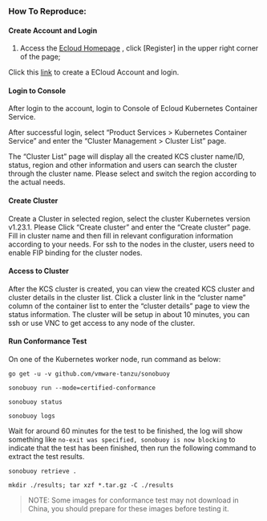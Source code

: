 ### How To Reproduce:

#### Create Account and Login

1. Access the [Ecloud Homepage]( https://ecloud.10086.cn/) , click [Register] in the upper right corner of the page;

 Click this [link](https://ecloud.10086.cn/home/product-introduction/containerser) to create a ECloud Account and login.

#### Login to Console

After login to the account, login to Console of Ecloud Kubernetes Container Service. 

After successful login, select “Product Services > Kubernetes Container Service” and enter the “Cluster Management > Cluster List” page. 

The “Cluster List” page will display all the created KCS cluster name/ID, status, region and other information and users can search the cluster through the cluster name. Please select and switch the region according to the actual needs.

#### Create Cluster

Create a Cluster in selected region, select the cluster Kubernetes version v1.23.1. Please Click “Create cluster” and enter the “Create cluster” page. Fill in cluster name and then fill in relevant configuration information according to your needs. For ssh to the nodes in the cluster, users need to enable FIP binding for the cluster nodes.

#### Access to Cluster

After the KCS cluster is created, you can view the created KCS cluster and cluster details in the cluster list. Click a cluster link in the “cluster name” column of the container list to enter the “cluster details” page to view the status information. The cluster will be setup in about 10 minutes, you can ssh or use VNC to get access to any node of the cluster.

#### Run Conformance Test

On one of the Kubernetes worker node, run command as below:

```
go get -u -v github.com/vmware-tanzu/sonobuoy

sonobuoy run --mode=certified-conformance

sonobuoy status

sonobuoy logs

```

Wait for around 60 minutes for the test to be finished, the log will show something like `no-exit was specified, sonobuoy is now blocking` to indicate that the test has been finished, then run the following command to extract the test results.

```
sonobuoy retrieve .

mkdir ./results; tar xzf *.tar.gz -C ./results

```

> NOTE:  Some images for conformance test may not download in China, you should prepare for these images before testing it.